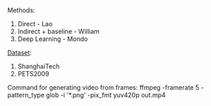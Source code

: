 Methods:
1) Direct - Lao
2) Indirect + baseline - William
3) Deep Learning - Mondo

[Dataset](https://drive.google.com/drive/u/2/folders/1Kvuk0fiKKyZUmWqEIRx6_jgfvQuHyO7t):
1) ShanghaiTech
2) PETS2009

Command for generating video from frames: ffmpeg -framerate 5 -pattern_type glob -i '*.png' -pix_fmt yuv420p out.mp4

